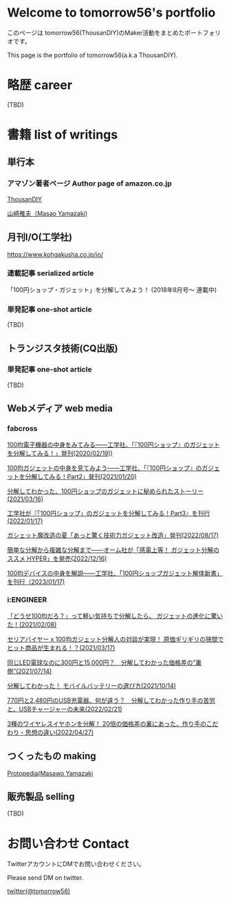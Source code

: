 # Welcome to tomorrow56's portfolio

このページは tomorrow56(ThousanDIY)のMaker活動をまとめたポートフォリオです。

This page is the portfolio of tomorrow56(a.k.a ThousanDIY).

# 略歴 career

(TBD)

# 書籍 list of writings

## 単行本

### アマゾン著者ページ Author page of amazon.co.jp

[ThousanDIY](https://www.amazon.co.jp/ThousanDIY/e/B0BL1D62CG)

[山崎雅夫（Masao Yamazaki)](https://www.amazon.co.jp/%E5%B1%B1%E5%B4%8E-%E9%9B%85%E5%A4%AB/e/B0BTT5DVQH)

## 月刊I/O(工学社)

https://www.kohgakusha.co.jp/io/

### 連載記事 serialized article

「100円ショップ・ガジェット」を分解してみよう！ (2018年8月号〜 連載中)

### 単発記事 one-shot article

(TBD)

## トランジスタ技術(CQ出版)

### 単発記事 one-shot article

(TBD)

## Webメディア web media

### fabcross

[100均電子機器の中身をみてみる——工学社、「『100円ショップ』のガジェットを分解してみる！」発刊(2020/02/19))](https://fabcross.jp/news/2020/20200219_kogakusya_100kinelectricalparts_disassembly.html)

[100均ガジェットの中身を見てみよう——工学社、「『100円ショップ』のガジェットを分解してみる！Part2」発刊(2021/01/20)](https://fabcross.jp/news/2021/20210120_kogakusya_100yenshopgadgetpart2.html)

[分解してわかった、100円ショップのガジェットに秘められたストーリー(2021/03/16)](https://fabcross.jp/interview/20210316_100yenshopgadget.html)

[工学社が『「100円ショップ」のガジェットを分解してみる！Part3』を刊行(2022/01/17)](https://fabcross.jp/news/2022/20220117_100yengadgetpart3.html)

[ガシェット魔改造の夏「あっと驚く技術力ガジェット改造」発刊(2022/08/17)](https://fabcross.jp/news/2022/20220817_book_kaizou.html)

[簡単な分解から複雑な分解まで——オーム社が「感電上等！ ガジェット分解のススメ HYPER」を発売(2022/12/16)](https://fabcross.jp/news/2022/20221216_gadgetdisassembly.html)

[100均デバイスの中身を解説——工学社、「100円ショップガジェット解体新書」を刊行（2023/01/17)](https://fabcross.jp/news/2023/20230117_kogakusya_100kindevicekaitaishinsho.html)

### i:ENGINEER

[「どうせ100均だろ？」って軽い気持ちで分解したら、 ガジェットの進化に驚いた！(2021/02/08)](https://staff.persol-xtech.co.jp/i-engineer/technology/gadgetdisassembly)

[セリアバイヤー x 100均ガジェット分解人の対談が実現！ 原価ギリギリの狭間でヒット商品が生まれる！？(2021/03/17)](https://staff.persol-xtech.co.jp/i-engineer/product/seriaxyamazaki)

[同じLED電球なのに300円と15,000円？　分解してわかった価格差の”裏側”(2021/07/14)](https://staff.persol-xtech.co.jp/i-engineer/product/leddisassembly)

[分解してわかった！ モバイルバッテリーの選び方(2021/10/14)](https://staff.persol-xtech.co.jp/i-engineer/product/batterydisassembly)

[770円と2,480円のUSB充電器、何が違う？　分解してわかった作り手の苦労と、USBチャージャーの未来(2022/02/21)](https://staff.persol-xtech.co.jp/i-engineer/product/usbdisassembly)

[3種のワイヤレスイヤホンを分解！ 20倍の価格差の裏にあった、作り手のこだわり・思想の違い(2022/04/27)](https://staff.persol-xtech.co.jp/i-engineer/product/earphonedisassembly)


## つくったもの making

[Protopedia(Masawo Yamazaki](https://protopedia.net/prototyper/masawoyamazaki)

## 販売製品 selling

(TBD)


# お問い合わせ Contact

TwitterアカウントにDMでお問い合わせください。

Please send DM on twitter.

[twitter(@tomorrow56)](https://twitter.com/tomorrow56)

